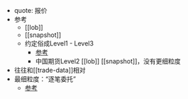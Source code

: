 - quote: 报价
- 参考
  - [[lob]]
  - [[snapshot]]
  - 约定俗成Level1 - Level3
    - [参考](https://www.investopedia.com/terms/l/level3.asp)
    - 中国期货Level2 [[lob]] [[snapshot]]，没有更细粒度
- 往往和[[trade-data]]相对
- 最细粒度：“逐笔委托”
  - [参考](https://www.htsec.com/jfimg/colimg/upload/20211229/85181640762667184.pdf)